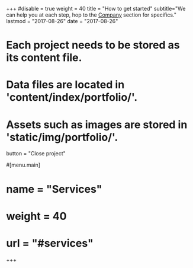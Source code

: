+++
#disable = true
weight = 40
title = "How to get started"
subtitle="We can help you at each step, hop to the [Company](#company) section for specifics."
lastmod = "2017-08-26"
date = "2017-08-26"

# Each project needs to be stored as its content file.
# Data files are located in 'content/index/portfolio/'.
# Assets such as images are stored in 'static/img/portfolio/'.

button = "Close project"

#[menu.main]
#  name = "Services"
# weight = 40
#  url = "#services"
+++
